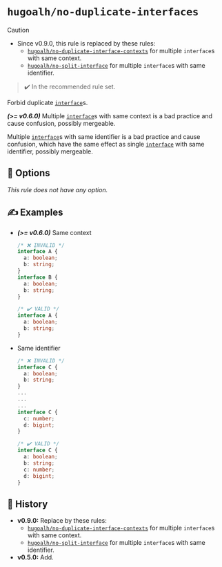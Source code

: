 # `hugoalh/no-duplicate-interfaces`

> [!CAUTION]
> - Since v0.9.0, this rule is replaced by these rules:
>   - [`hugoalh/no-duplicate-interface-contexts`][rule-hugoalh-no-duplicate-interface-contexts] for multiple `interface`s with same context.
>   - [`hugoalh/no-split-interface`][rule-hugoalh-no-split-interface] for multiple `interface`s with same identifier.

> ✔️ In the recommended rule set.

Forbid duplicate [`interface`][typescript-interface]s.

***(\>= v0.6.0)*** Multiple [`interface`][typescript-interface]s with same context is a bad practice and cause confusion, possibly mergeable.

Multiple [`interface`][typescript-interface]s with same identifier is a bad practice and cause confusion, which have the same effect as single [`interface`][typescript-interface] with same identifier, possibly mergeable.

## 🔧 Options

*This rule does not have any option.*

## ✍️ Examples

- ***(\>= v0.6.0)*** Same context
  ```ts
  /* ❌ INVALID */
  interface A {
    a: boolean;
    b: string;
  }
  interface B {
    a: boolean;
    b: string;
  }

  /* ✔️ VALID */
  interface A {
    a: boolean;
    b: string;
  }
  ```
- Same identifier
  ```ts
  /* ❌ INVALID */
  interface C {
    a: boolean;
    b: string;
  }
  ...
  ...
  ...
  interface C {
    c: number;
    d: bigint;
  }

  /* ✔️ VALID */
  interface C {
    a: boolean;
    b: string;
    c: number;
    d: bigint;
  }
  ```

## 📜 History

- **v0.9.0:** Replace by these rules:
  - [`hugoalh/no-duplicate-interface-contexts`][rule-hugoalh-no-duplicate-interface-contexts] for multiple `interface`s with same context.
  - [`hugoalh/no-split-interface`][rule-hugoalh-no-split-interface] for multiple `interface`s with same identifier.
- **v0.5.0:** Add.

[rule-hugoalh-no-duplicate-interface-contexts]: https://github.com/hugoalh/deno-lint-rules/blob/main/docs/rules/no-duplicate-interface-contexts.md
[rule-hugoalh-no-split-interface]: https://github.com/hugoalh/deno-lint-rules/blob/main/docs/rules/no-split-interface.md
[typescript-interface]: https://www.typescriptlang.org/docs/handbook/2/everyday-types.html#interfaces
